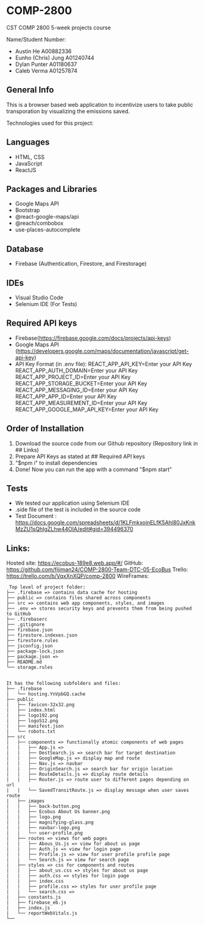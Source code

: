 # COMP-2800
CST COMP 2800 5-week projects course

Name/Student Number:
* Austin He A00882336
* Eunho (Chris) Jung A01240744
* Dylan Punter A01180637
* Caleb Verma A01257874

## General Info
This is a browser based web application to incentivize users to take public transporation by visualizing the emissions saved.

Technologies used for this project:
## Languages
* HTML, CSS
* JavaScript
* ReactJS

## Packages and Libraries
* Google Maps API
* Bootstrap
* @react-google-maps/api
* @reach/combobox
* use-places-autocomplete

## Database
* Firebase (Authentication, Firestore, and Firestorage)

## IDEs
* Visual Studio Code
* Selenium IDE (For Tests)

## Required API keys 
* Firebase(https://firebase.google.com/docs/projects/api-keys)
* Google Maps API 
  (https://developers.google.com/maps/documentation/javascript/get-api-key)
* API Key Format (in .env file):
    REACT_APP_API_KEY=Enter your API Key
    REACT_APP_AUTH_DOMAIN=Enter your API Key
    REACT_APP_PROJECT_ID=Enter your API Key
    REACT_APP_STORAGE_BUCKET=Enter your API Key
    REACT_APP_MESSAGING_ID=Enter your API Key
    REACT_APP_APP_ID=Enter your API Key
    REACT_APP_MEASUREMENT_ID=Enter your API Key
    REACT_APP_GOOGLE_MAP_API_KEY=Enter your API Key

## Order of Installation
1. Download the source code from our Github repository (Repository link in ## Links)
2. Prepare API Keys as stated at ## Required API keys
3. "$npm i" to install dependencies
4. Done! Now you can run the app with a command "$npm start"


## Tests
* We tested our application using Selenium IDE
* .side file of the test is included in the source code
* Test Document : 
  https://docs.google.com/spreadsheets/d/1KLFmkxojnELfK5Ahl80JxKnkMzZU1sQhIgZLhw44OIA/edit#gid=394496370



## Links:
Hosted site: https://ecobus-189e8.web.app/#/
GitHub: https://github.com/fijiman24/COMP-2800-Team-DTC-05-EcoBus
Trello: https://trello.com/b/VqxXnXQP/comp-2800
WireFrames: 

```
 Top level of project folder: 
├── .firebase => contains data cache for hosting
├── public => contains files shared across components
├── src => contains web app components, styles, and images
├── .env => stores security keys and prevents them from being pushed to GitHub
├── .firebaserc
├── .gitignore
├── firebase.json
├── firestore.indexes.json
├── firestore.rules
├── jsconfig.json
├── package-lock.json
├── package.json => 
├── README.md
└── storage.rules


It has the following subfolders and files:
├── .firebase
|   └── hosting.YnVpbGQ.cache
├── public
|   ├── favicon-32x32.png
|   ├── index.html
|   ├── logo192.png
|   ├── logo512.png
|   ├── manifest.json
|   └── robots.txt
├── src
|   ├── components => functionally atomic components of web pages
|   |   ├── App.js =>
|   |   ├── DestSearch.js => search bar for target destination
|   |   ├── GoogleMap.js => display map and route
|   |   ├── Nav.js => navbar
|   |   ├── OriginSearch.js => search bar for origin location
|   |   ├── RouteDetails.js => display route details
|   |   ├── Router.js => route user to different pages depending on url
|   |   └── SavedTransitRoute.js => display message when user saves route
|   ├── images
|   |   ├── back-button.png
|   |   ├── Ecobus About Us banner.png
|   |   ├── logo.png
|   |   ├── magnifying-glass.png
|   |   ├── navbar-logo.png
|   |   └── user-profile.png
|   ├── routes => views for web pages
|   |   ├── Abous_Us.js => view for about us page
|   |   ├── Auth.js => view for login page 
|   |   ├── Profile.js => view for user profile profile page
|   |   └── Search.js => view for search page
|   ├── styles => css for components and routes
|   |   ├── about_us.css => styles for about us page
|   |   ├── auth.css => styles for login page
|   |   ├── index.css
|   |   ├── profile.css => styles for user profile page
|   |   └── search.css =>
|   ├── constants.js
|   ├── firebase_eb.js
|   ├── index.js
|   └── reportWebVitals.js
└── 
```
